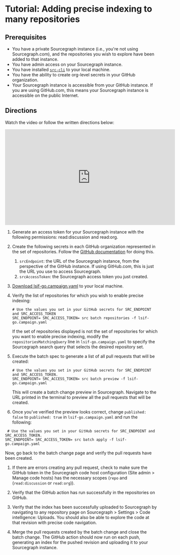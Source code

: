 # Tutorial: Adding precise indexing to many repositories

## Prerequisites

* You have a private Sourcegraph instance (i.e., you're not using
  Sourcegraph.com), and the repositories you wish to explore have been added to
  that instance.
* You have admin access on your Sourcegraph instance.
* You have installed [`src-cli`](https://github.com/sourcegraph/src-cli) to your local machine.
* You have the ability to create org-level secrets in your GitHub organization.
* Your Sourcegraph instance is accessible from your GitHub instance. If you are
  using GitHub.com, this means your Sourcegraph instance is accessible on the
  public Internet.

## Directions

Watch the video or follow the written directions below:

<iframe width="560" height="315" src="https://www.youtube.com/embed/tfk3nwvltAw" frameborder="0" allow="accelerometer; autoplay; clipboard-write; encrypted-media; gyroscope; picture-in-picture" allowfullscreen></iframe>

1. Generate an access token for your Sourcegraph instance with the following permissions: read:discussion and read:org.
  1. Create the following secrets in each GitHub organization represented in the
     set of repositories. Follow the [GitHub
     documentation](https://docs.github.com/en/free-pro-team@latest/actions/reference/encrypted-secrets#creating-encrypted-secrets-for-an-organization)
     for doing this.
     1. `srcEndpoint`: the URL of the Sourcegraph instance, from the perspective
        of the GitHub instance. If using GitHub.com, this is just the URL you use
        to access Sourcegraph.
     1. `srcAccessToken`: the Sourcegraph access token you just created.

1. [Download lsif-go.campaign.yaml](https://raw.githubusercontent.com/sourcegraph/snippets/main/lsif/lsif-go.campaign.yaml) to your local machine.

1. Verify the list of repositories for which you wish to enable precise indexing:
   ```
   # Use the values you set in your GitHub secrets for SRC_ENDPOINT and SRC_ACCESS_TOKEN
   SRC_ENDPOINT= SRC_ACCESS_TOKEN= src batch repositories -f lsif-go.campaign.yaml
   ```
   If the set of repositories displayed is not the set of repositories for which you want to enable precise indexing, modify the `repositoriesMatchingQuery` line in `lsif-go.campaign.yaml` to specify the Sourcegraph search query that selects the desired repository set.
1. Execute the batch spec to generate a list of all pull requests that will be created:
   ```
   # Use the values you set in your GitHub secrets for SRC_ENDPOINT and SRC_ACCESS_TOKEN.
   SRC_ENDPOINT= SRC_ACCESS_TOKEN= src batch preview -f lsif-go.campaign.yaml
   ```
   This will create a batch change preview in Sourcegraph. Navigate to the URL printed in the
     terminal to preview all the pull requests that will be created.

1. Once you've verified the preview looks correct, change `published: false` to `published: true` in `lsif-go.campaign.yaml` and run the following:
  ```
   # Use the values you set in your GitHub secrets for SRC_ENDPOINT and SRC_ACCESS_TOKEN.
  SRC_ENDPOINT= SRC_ACCESS_TOKEN= src batch apply -f lsif-go.campaign.yaml
  ```
  Now, go back to the batch change page and verify the pull requests have been
  created.
  1. If there are errors creating any pull request, check to make sure the GitHub token in the
     Sourcegraph code host configuration (Site admin > Manage code hosts) has the
     necessary scopes (`repo` and (`read:discussion` or `read:org`)).
  1. Verify that the GitHub action has run successfully in the repositories on GitHub.
  1. Verify that the index has been successfully uploaded to Sourcegraph by
     navigating to any repository page on Sourcegraph > Settings > Code
     intelligence: Uploads. You should also be able to explore the code at that
     revision with precise code navigation.

1. Merge the pull requests created by the batch change and close the batch
   change. The GitHub action should now run on each push, generating an index for the
   pushed revision and uploading it to your Sourcegraph instance.
